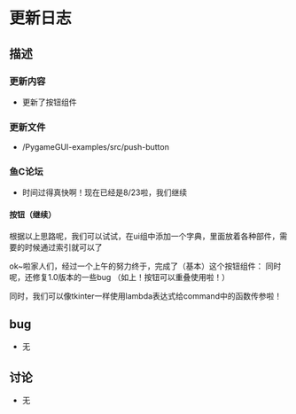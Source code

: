 # 更新日志

## 描述

### 更新内容
 - 更新了按钮组件

### 更新文件
 - /PygameGUI-examples/src/push-button

### 鱼C论坛

 - 时间过得真快啊！现在已经是8/23啦，我们继续

#### 按钮（继续）

根据以上思路呢，我们可以试试，在ui组中添加一个字典，里面放着各种部件，需要的时候通过索引就可以了

ok~啦家人们，经过一个上午的努力终于，完成了（基本）这个按钮组件：
同时呢，还修复1.0版本的一些bug
（如上！按钮可以重叠使用啦！）

同时，我们可以像tkinter一样使用lambda表达式给command中的函数传参啦！


## bug

 - 无


## 讨论

 - 无